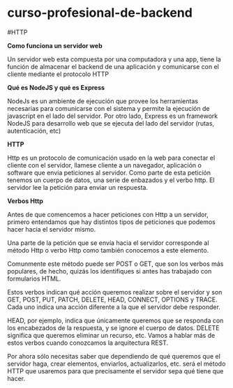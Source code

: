 # curso-profesional-de-backend

#HTTP

**Como funciona un servidor web**

Un servidor web esta compuesta por una computadora y una app, tiene la función de almacenar el backend de una aplicación y comunicarse con el cliente mediante el protocolo HTTP

**Qué es NodeJS y qué es Express**

NodeJs es un ambiente de ejecución que provee los herramientas necesarias para comunicarse con el sistema y permite la ejecución de javascript en el lado del servidor. Por otro lado, Express es un framework NodeJS para desarrollo web que se ejecuta del lado del servidor (rutas, autenticación, etc)

**HTTP**

Http es un protocolo de comunicación usado en la web para conectar el cliente con el servidor, llamese cliente a un navegador, aplicación o software que envia peticiones al servidor. Como parte de esta petición tenemos un cuerpo de datos, una serie de enbazados y el verbo http. El servidor lee la petición para enviar un respuesta.

**Verbos Http**

Antes de que comencemos a hacer peticiones con Http a un servidor, primero entendamos que hay distintos tipos de peticiones que podemos hacer hacia el servidor mismo.

Una parte de la petición que se envía hacia el servidor corresponde al método Http o verbo Http como también conocemos a este elemento.

Comunmente este método puede ser POST o GET, que son los verbos más populares, de hecho, quizás los identifiques si antes has trabajado con formularios HTML.

Estos verbos indican qué acción queremos realizar sobre el servidor y son GET, POST, PUT, PATCH, DELETE, HEAD, CONNECT, OPTIONS y TRACE. Cada uno indica una acción diferente a la que el servidor debe responder.

HEAD, por ejemplo, indica que únicamente queremos que se responda con los encabezados de la respuesta, y se ignore el cuerpo de datos. DELETE significa que queremos eliminar un recurso, etc. Vamos a hablar más de estos verbos cuando conozcamos la arquitectura REST.

Por ahora sólo necesitas saber que dependiendo de qué queremos que el servidor haga, crear elementos, enviarlos, actualizarlos, etc. será el método HTTP que usaremos para que precisamente el servidor sepa qué tiene que hacer.
